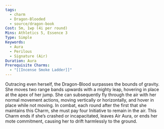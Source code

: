 ```yaml
---
tags:
  - charm
  - Dragon-Blooded
  - source/dragon-book
Cost: 5m, 1wp (4i per round)
Mins: Athletics 5, Essence 3
Type: Simple
Keywords:
  - Aura
  - Perilous
  - Signature (Air)
Duration: Aura
Prerequisite Charms:
  - "[[Incense Smoke Ladder]]"
---
```

Outracing even herself, the Dragon-Blood surpasses the bounds of gravity. She moves two range bands upwards with a mighty leap, hovering in place at the apex of her jump. She can subsequently fly through the air with her normal movement actions, moving vertically or horizontally, and hover in place while not moving. In combat, each round after the first that she maintains this Charm, she must pay four Initiative to remain in the air. This Charm ends if she’s crashed or incapacitated, leaves Air Aura, or ends her mote commitment, causing her to drift harmlessly to the ground.